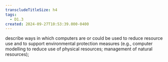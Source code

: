 ```yaml
---
transcludeTitleSize: h4
tags:
  - D1.3
created: 2024-09-27T10:53:39.000-0400
---
```

describe ways in which computers are or could be used to reduce resource use and to support environmental protection measures (e.g., computer modelling to reduce use of physical resources; management of natural resources);